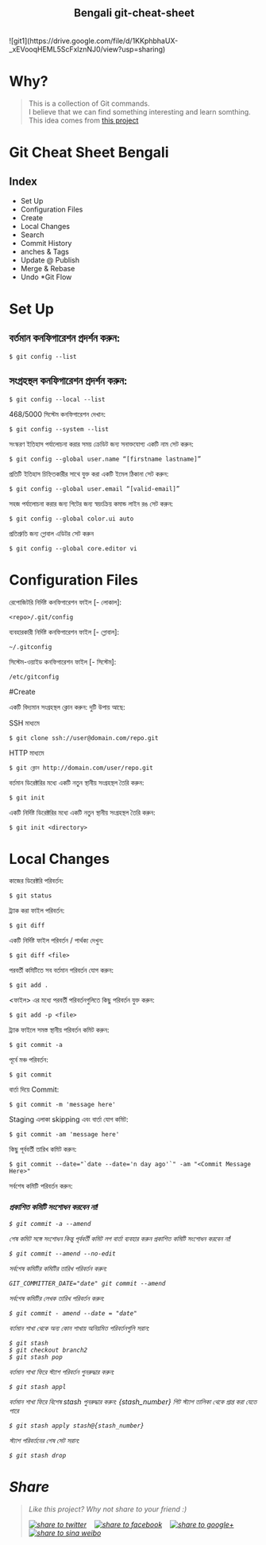 <h2 align="center">  Bengali git-cheat-sheet </h2>
<br>
![git1](https://drive.google.com/file/d/1KKphbhaUX-_xEVooqHEML5ScFxlznNJ0/view?usp=sharing)


# Why?
> This is a collection of Git commands.  
> I believe that we can find something interesting and learn somthing.  
> This idea comes from [this project](https://github.com/github/training-kit/blob/master/downloads/github-git-cheat-sheet.md)





# Git Cheat Sheet Bengali
## Index
* Set Up
* Configuration Files
* Create
* Local Changes
* Search
* Commit History
* anches & Tags
* Update @ Publish
* Merge & Rebase
* Undo
*Git Flow

# Set Up

## বর্তমান কনফিগারেশন প্রদর্শন করুন:
```
$ git config --list
```
## সংগ্রহস্থল কনফিগারেশন প্রদর্শন করুন:
```
$ git config --local --list
```

468/5000
সিস্টেম কনফিগারেশন দেখান:
```
$ git config --system --list
```
সংস্করণ ইতিহাস পর্যালোচনা করার সময় ক্রেডিট জন্য সনাক্তযোগ্য একটি নাম সেট করুন:
```
$ git config --global user.name “[firstname lastname]”
```
প্রতিটি ইতিহাস চিহ্নিতকারীর সাথে যুক্ত করা একটি ইমেল ঠিকানা সেট করুন:
```
$ git config --global user.email “[valid-email]”
```
সহজ পর্যালোচনা করার জন্য গিটের জন্য স্বয়ংক্রিয় কমান্ড লাইন রঙ সেট করুন:
```
$ git config --global color.ui auto
```
প্রতিশ্রুতি জন্য গ্লোবাল এডিটর সেট করুন
```
$ git config --global core.editor vi
```
# Configuration Files
রেপোজিটরি নির্দিষ্ট কনফিগারেশন ফাইল [- লোকাল]:
```
<repo>/.git/config
```
ব্যবহারকারী নির্দিষ্ট কনফিগারেশন ফাইল [- গ্লোবাল]:
```
~/.gitconfig
```
সিস্টেম-ওয়াইড কনফিগারেশন ফাইল [- সিস্টেম]:
```
/etc/gitconfig
```
#Create

একটি বিদ্যমান সংগ্রহস্থল ক্লোন করুন:
দুটি উপায় আছে:

SSH মাধ্যমে
```
$ git clone ssh://user@domain.com/repo.git
```
HTTP মাধ্যমে
```
$ git ক্লোন http://domain.com/user/repo.git
```
বর্তমান ডিরেক্টরির মধ্যে একটি নতুন স্থানীয় সংগ্রহস্থল তৈরি করুন:
```
$ git init
```
একটি নির্দিষ্ট ডিরেক্টরির মধ্যে একটি নতুন স্থানীয় সংগ্রহস্থল তৈরি করুন:
```
$ git init <directory> 
```
# Local Changes 

কাজের ডিরেক্টরি পরিবর্তন:
```
$ git status
```
ট্র্যাক করা ফাইল পরিবর্তন:
```
$ git diff
```
একটি নির্দিষ্ট ফাইল পরিবর্তন / পার্থক্য দেখুন:
```
$ git diff <file>
```
পরবর্তী কমিটিতে সব বর্তমান পরিবর্তন যোগ করুন:
```
$ git add .
```
<ফাইল> এর মধ্যে পরবর্তী পরিবর্তনগুলিতে কিছু পরিবর্তন যুক্ত করুন:
```
$ git add -p <file>
```


ট্র্যাক ফাইলে সমস্ত স্থানীয় পরিবর্তন কমিট করুন:
```
$ git commit -a
```
পূর্বে মঞ্চ পরিবর্তন:
```
$ git commit
```
বার্তা দিয়ে Commit:
```
$ git commit -m 'message here'
```
Staging এলাকা skipping এবং বার্তা যোগ কমিট:
```
$ git commit -am 'message here'
```
কিছু পূর্ববর্তী তারিখ কমিট করুন:
```
$ git commit --date="`date --date='n day ago'`" -am "<Commit Message Here>"
```
সর্বশেষ কমিটি পরিবর্তন করুন:
### <i> প্রকাশিত কমিটি সংশোধন করবেন না!<i>
```
$ git commit -a --amend
```
শেষ কমিট সঙ্গে সংশোধন কিন্তু পূর্ববর্তী কমিট লগ বার্তা ব্যবহার করুন
প্রকাশিত কমিটি সংশোধন করবেন না!
```
$ git commit --amend --no-edit
 ```
সর্বশেষ কমিটির কমিটির তারিখ পরিবর্তন করুন:
```
GIT_COMMITTER_DATE="date" git commit --amend
  ```
সর্বশেষ কমিটির লেখক তারিখ পরিবর্তন করুন:
```
$ git commit - amend --date = "date"
```
বর্তমান শাখা থেকে অন্য কোন শাখায় অনিয়মিত পরিবর্তনগুলি সরান:
```
$ git stash
$ git checkout branch2
$ git stash pop
```
বর্তমান শাখা ফিরে স্ট্যাশ পরিবর্তন পুনরুদ্ধার করুন:
```
$ git stash appl
```
বর্তমান শাখা ফিরে বিশেষ stash পুনরুদ্ধার করুন:
{stash_number} গিট স্ট্যাশ তালিকা থেকে প্রাপ্ত করা যেতে পারে
```
$ git stash apply stash@{stash_number}
```
স্ট্যাশ পরিবর্তনের শেষ সেট সরান:
```
$ git stash drop 
```
#
 
# Share  
> Like this project? Why not share to your friend :)  
>   
> <a href="https://twitter.com/intent/tweet?text=Look%20at%20this%20nice%20project,%20a%20collection%20of%20Android%20open%20source%20apps.%20Made%20by%20@pcq019.%20https://github.com/pcqpcq/open-source-android-apps" target="_blank" title="share to twitter" style="width:100%"><img src="http://i.imgur.com/GlSWEr7.png" title="share to twitter"/></a>&nbsp;&nbsp;&nbsp;&nbsp;<a href="https://www.facebook.com/sharer/sharer.php?u=https://github.com/pcqpcq/open-source-android-apps" target="_blank" title="share to facebook" style="width:100%"><img src="http://i.imgur.com/0evE2QJ.png" title="share to facebook"/></a>&nbsp;&nbsp;&nbsp;&nbsp;<a href="https://plus.google.com/share?url=https://github.com/pcqpcq/open-source-android-apps" target="_blank" title="share to google+" style="width:100%"><img src="http://i.imgur.com/zvDBPqj.png" title="share to google+"/></a>&nbsp;&nbsp;&nbsp;&nbsp;<a href="http://service.weibo.com/share/share.php?searchPic=false&title=Android%25E5%25BC%2580%25E6%25BA%2590%25E5%25BA%2594%25E7%2594%25A8%25E9%259B%2586%25E5%2590%2588%2520by%2520@pcqpcq%2520&url=https://github.com/pcqpcq/open-source-android-apps&utm_content=share_button&utm_campaign=post_show&utm_medium=github&utm_source=weibo" target="_blank" title="share to sina weibo" style="width:100%"><img src="http://i.imgur.com/pH9q4qu.png" title="share to sina weibo"/></a> 
 
 
 
